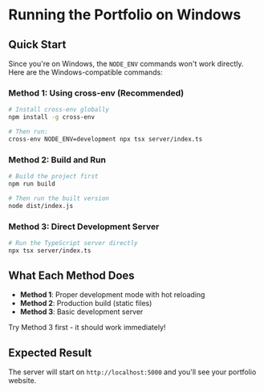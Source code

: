 # Running the Portfolio on Windows

## Quick Start

Since you're on Windows, the `NODE_ENV` commands won't work directly. Here are the Windows-compatible commands:

### Method 1: Using cross-env (Recommended)
```bash
# Install cross-env globally
npm install -g cross-env

# Then run:
cross-env NODE_ENV=development npx tsx server/index.ts
```

### Method 2: Build and Run
```bash
# Build the project first
npm run build

# Then run the built version
node dist/index.js
```

### Method 3: Direct Development Server
```bash
# Run the TypeScript server directly
npx tsx server/index.ts
```

## What Each Method Does

- **Method 1**: Proper development mode with hot reloading
- **Method 2**: Production build (static files)
- **Method 3**: Basic development server

Try Method 3 first - it should work immediately!

## Expected Result
The server will start on `http://localhost:5000` and you'll see your portfolio website.